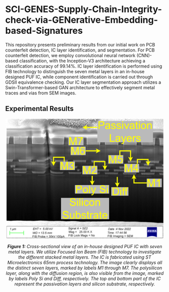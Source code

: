 # SCI-GENES-Supply-Chain-Integrity-check-via-GENerative-Embedding-based-Signatures
This repository presents preliminary results from our initial work on PCB counterfeit detection, IC layer identification, and segmentation.
For PCB counterfeit detection, we employ convolutional neural network (CNN)-based classification, with the Inception-V3 architecture achieving a classification accuracy of 99.14%.
IC layer identification is performed using FIB technology to distinguish the seven metal layers in an in-house designed PUF IC, while component identification is carried out through GDSII equivalence checking.
Our IC layer segmentation approach utilizes a Swin-Transformer-based GAN architecture to effectively segment metal traces and vias from SEM images.

## Experimental Results

<p align="center">
  <img src="https://github.com/fleathlushby/SCI-GENES-Supply-Chain-Integrity-check-via-GENerative-Embedding-based-Signatures/raw/main/ic_layers.png" width="500"/>
</p>
<p align="center">
  <em><b>Figure 1:</b> Cross-sectional view of an in-house designed PUF IC with seven metal layers. We utilize Focused Ion Beam (FIB) technology to investigate the different stacked metal layers. The IC is fabricated using ST Microelectronics 65nm process technology. The image clearly displays all the distinct seven layers, marked by labels M1 through M7. The polysilicon layer, along with the diffusion region, is also visible from the image, marked by labels Poly Si and Diff, respectively. The top and bottom part of the IC represent the passivation layers and silicon substrate, respectively.</em>
</p>

